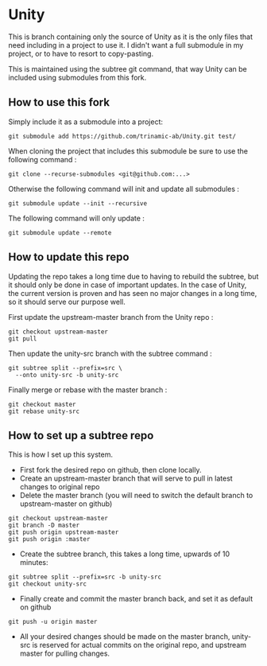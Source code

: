 # Unity

This is branch containing only the source of Unity as it is the only files that need including in a project to use it. I didn't want a full submodule in my project, or to have to resort to copy-pasting.

This is maintained using the subtree git command, that way Unity can be included using submodules from this fork.

## How to use this fork

Simply include it as a submodule into a project:
```
git submodule add https://github.com/trinamic-ab/Unity.git test/
```
When cloning the project that includes this submodule be sure to use the following command :

```
git clone --recurse-submodules <git@github.com:...>
```

Otherwise the following command will init and update all submodules :

```
git submodule update --init --recursive
```

The following command will only update :

```
git submodule update --remote
```

## How to update this repo

Updating the repo takes a long time due to having to rebuild the subtree, but it should only be done in case of important updates. In the case of Unity, the current version is proven and has seen no major changes in a long time, so it should serve our purpose well.

First update the upstream-master branch from the Unity repo :

```
git checkout upstream-master
git pull
```

Then update the unity-src branch with the subtree command :

```
git subtree split --prefix=src \
  --onto unity-src -b unity-src
```

Finally merge or rebase with the master branch :

```
git checkout master
git rebase unity-src
```

## How to set up a subtree repo

This is how I set up this system.

 - First fork the desired repo on github, then clone locally.
 - Create an upstream-master branch that will serve to pull in latest changes to original repo
 - Delete the master branch (you will need to switch the default branch to upstream-master on github)
 
 ```
git checkout upstream-master
git branch -D master
git push origin upstream-master
git push origin :master
 ```
 
 - Create the subtree branch, this takes a long time, upwards of 10 minutes:
 
 ```
git subtree split --prefix=src -b unity-src
git checkout unity-src
 ```
 
 - Finally create and commit the master branch back, and set it as default on github
 
 ```
 git push -u origin master
 ```
 - All your desired changes should be made on the master branch, unity-src is reserved for actual commits on the original repo, and upstream master for pulling changes.
